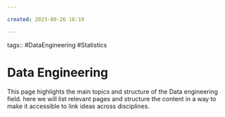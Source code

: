 ```yaml
---

created: 2023-08-26 16:19

---
```

tags:: #DataEngineering #Statistics

# Data Engineering

This page highlights the main topics and structure of the Data engineering field. here we will list relevant pages and structure the content in a way to make it accessible to link ideas across disciplines.